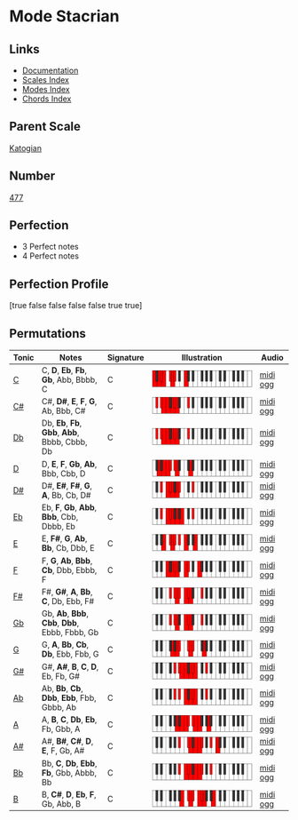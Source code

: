 # Mode Stacrian

## Links

- [Documentation](index.md)
- [Scales Index](Scales.md)
- [Modes Index](Modes.md)
- [Chords Index](Chords.md)

## Parent Scale

[Katogian](ScaleKatogian.md)

## Number

[477](https://ianring.com/musictheory/scales/477)

## Perfection

- 3 Perfect notes
- 4 Perfect notes

## Perfection Profile

[true false false false false true true]

## Permutations

| Tonic | Notes | Signature | Illustration | Audio |
|-------|-------|-----------|--------------|-------|
| [C](ModeCNaturalStacrian.md) | C, **D**, **Eb**, **Fb**, **Gb**, Abb, Bbbb, C | C | ![CNaturalStacrian](ModeCNaturalStacrian.png) | [midi](ModeCNaturalStacrian.mid) [ogg](ModeCNaturalStacrian.ogg) |
| [C#](ModeCSharpStacrian.md) | C#, **D#**, **E**, **F**, **G**, Ab, Bbb, C# | C | ![CSharpStacrian](ModeCSharpStacrian.png) | [midi](ModeCSharpStacrian.mid) [ogg](ModeCSharpStacrian.ogg) |
| [Db](ModeDFlatStacrian.md) | Db, **Eb**, **Fb**, **Gbb**, **Abb**, Bbbb, Cbbb, Db | C | ![DFlatStacrian](ModeDFlatStacrian.png) | [midi](ModeDFlatStacrian.mid) [ogg](ModeDFlatStacrian.ogg) |
| [D](ModeDNaturalStacrian.md) | D, **E**, **F**, **Gb**, **Ab**, Bbb, Cbb, D | C | ![DNaturalStacrian](ModeDNaturalStacrian.png) | [midi](ModeDNaturalStacrian.mid) [ogg](ModeDNaturalStacrian.ogg) |
| [D#](ModeDSharpStacrian.md) | D#, **E#**, **F#**, **G**, **A**, Bb, Cb, D# | C | ![DSharpStacrian](ModeDSharpStacrian.png) | [midi](ModeDSharpStacrian.mid) [ogg](ModeDSharpStacrian.ogg) |
| [Eb](ModeEFlatStacrian.md) | Eb, **F**, **Gb**, **Abb**, **Bbb**, Cbb, Dbbb, Eb | C | ![EFlatStacrian](ModeEFlatStacrian.png) | [midi](ModeEFlatStacrian.mid) [ogg](ModeEFlatStacrian.ogg) |
| [E](ModeENaturalStacrian.md) | E, **F#**, **G**, **Ab**, **Bb**, Cb, Dbb, E | C | ![ENaturalStacrian](ModeENaturalStacrian.png) | [midi](ModeENaturalStacrian.mid) [ogg](ModeENaturalStacrian.ogg) |
| [F](ModeFNaturalStacrian.md) | F, **G**, **Ab**, **Bbb**, **Cb**, Dbb, Ebbb, F | C | ![FNaturalStacrian](ModeFNaturalStacrian.png) | [midi](ModeFNaturalStacrian.mid) [ogg](ModeFNaturalStacrian.ogg) |
| [F#](ModeFSharpStacrian.md) | F#, **G#**, **A**, **Bb**, **C**, Db, Ebb, F# | C | ![FSharpStacrian](ModeFSharpStacrian.png) | [midi](ModeFSharpStacrian.mid) [ogg](ModeFSharpStacrian.ogg) |
| [Gb](ModeGFlatStacrian.md) | Gb, **Ab**, **Bbb**, **Cbb**, **Dbb**, Ebbb, Fbbb, Gb | C | ![GFlatStacrian](ModeGFlatStacrian.png) | [midi](ModeGFlatStacrian.mid) [ogg](ModeGFlatStacrian.ogg) |
| [G](ModeGNaturalStacrian.md) | G, **A**, **Bb**, **Cb**, **Db**, Ebb, Fbb, G | C | ![GNaturalStacrian](ModeGNaturalStacrian.png) | [midi](ModeGNaturalStacrian.mid) [ogg](ModeGNaturalStacrian.ogg) |
| [G#](ModeGSharpStacrian.md) | G#, **A#**, **B**, **C**, **D**, Eb, Fb, G# | C | ![GSharpStacrian](ModeGSharpStacrian.png) | [midi](ModeGSharpStacrian.mid) [ogg](ModeGSharpStacrian.ogg) |
| [Ab](ModeAFlatStacrian.md) | Ab, **Bb**, **Cb**, **Dbb**, **Ebb**, Fbb, Gbbb, Ab | C | ![AFlatStacrian](ModeAFlatStacrian.png) | [midi](ModeAFlatStacrian.mid) [ogg](ModeAFlatStacrian.ogg) |
| [A](ModeANaturalStacrian.md) | A, **B**, **C**, **Db**, **Eb**, Fb, Gbb, A | C | ![ANaturalStacrian](ModeANaturalStacrian.png) | [midi](ModeANaturalStacrian.mid) [ogg](ModeANaturalStacrian.ogg) |
| [A#](ModeASharpStacrian.md) | A#, **B#**, **C#**, **D**, **E**, F, Gb, A# | C | ![ASharpStacrian](ModeASharpStacrian.png) | [midi](ModeASharpStacrian.mid) [ogg](ModeASharpStacrian.ogg) |
| [Bb](ModeBFlatStacrian.md) | Bb, **C**, **Db**, **Ebb**, **Fb**, Gbb, Abbb, Bb | C | ![BFlatStacrian](ModeBFlatStacrian.png) | [midi](ModeBFlatStacrian.mid) [ogg](ModeBFlatStacrian.ogg) |
| [B](ModeBNaturalStacrian.md) | B, **C#**, **D**, **Eb**, **F**, Gb, Abb, B | C | ![BNaturalStacrian](ModeBNaturalStacrian.png) | [midi](ModeBNaturalStacrian.mid) [ogg](ModeBNaturalStacrian.ogg) |
